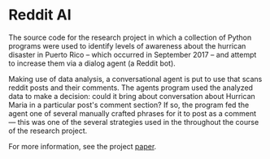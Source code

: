 # Reddit AI
The source code for the research project in which a collection of Python programs were used to identify levels of awareness about the hurrican disaster in Puerto Rico – which occurred in September 2017 – and attempt to increase them via a dialog agent (a Reddit bot).

Making use of data analysis, a conversational agent is put to use that scans reddit posts and their comments.  The agents program used the analyzed data to make a decision: could it bring about conversation about Hurrican Maria in a particular post's comment section? If so, the program fed the agent one of several manually crafted phrases for it to post as a comment –– this was one of the several strategies used in the throughout the course of the research project.

For more information, see the project [paper](paper.pdf).
